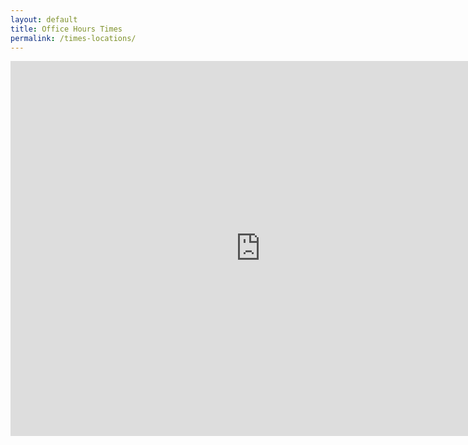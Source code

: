 ```yaml
---
layout: default
title: Office Hours Times
permalink: /times-locations/
---
```


<iframe src="https://calendar.google.com/calendar/embed?height=600&amp;wkst=1&amp;bgcolor=%23ffffff&amp;ctz=America%2FChicago&amp;src=Zmg3NzVxMWs2cmo4dHM1dmtpZDRzajJqNGtAZ3JvdXAuY2FsZW5kYXIuZ29vZ2xlLmNvbQ&amp;color=%23D81B60&amp;showCalendars=0&amp;showTitle=0&amp;showNav=0&amp;showDate=0&amp;showTabs=0&amp;showPrint=0&amp;mode=AGENDA" style="border-width:0" width="800" height="600" frameborder="0" scrolling="no"></iframe>

